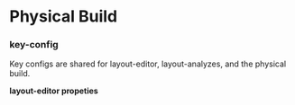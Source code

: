 # Physical Build

### key-config

Key configs are shared for layout-editor, layout-analyzes, and the physical build.

**layout-editor propeties**

```clojure
```

